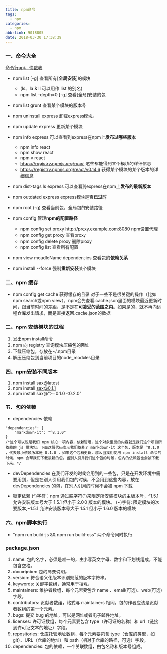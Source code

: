 ```yaml
---
title: npm命令
tags:
  - npm
categories:
  - npm
abbrlink: 90f8805
date: 2018-03-30 17:38:39
---
```



### 一、命令大全
[命令行api，快戳我](https://docs.npmjs.com/#cli)

* npm list [-g] 查看所有[**全局安装**]的模块
    * (ls、la & ll 可以用作 list 的别名)
    * npm list –depth=0 [-g] 查看[全局]安装的包

* npm list grunt  查看某个模块的版本号
* npm uninstall express 卸载express模块。
* npm update express 更新某个模块
* npm info express 可以查看到express在npm上**发布过哪些版本**
    * npm info react
    * npm show react
    * npm v react
    * https://registry.npmjs.org/react 这些都能得到某个模块的详细信息
    * https://registry.npmjs.org/react/v0.14.6 获得某个模块的某个版本的详细信息
* npm dist-tags ls express 可以查看到express在npm上**发布的最新版本**
* npm outdated express express模块是否**已过时**
* npm root (-g) 查看当前包，全局包的安装路径
* npm config 管理**npm的配置路径**
    * npm config set proxy http://proxy.example.com:8080 npm设置代理
    * npm config get proxy 查看proxy
    * npm config delete proxy 删除proxy
    * npm config list 查看所有配置
* npm view moudleName dependencies 查看包的**依赖关系**
* npm install <packageName> --force 强制**重新安装**某个模块


### 二、npm 缓存
* npm config get cache 获得缓存的目录
对于一些不是很关键的操作（比如npm search或npm view），npm会先查看.cache.json里面的模块最近更新时间，跟当前时间的差距，是不是在**可接受的范围之内**。如果是的，就不再向远程仓库发出请求，而是直接返回.cache.json的数据

### 三、npm 安装模块的过程
1. 发出npm install命令
2. npm 向 registry 查询模块压缩包的网址
3. 下载压缩包，存放在~/.npm目录
4. 解压压缩包到当前项目的node_modules目录

### 四、npm安装不同版本
1. npm install sax@latest
2. npm install sax@0.1.1
3. npm install sax@">=0.1.0 <0.2.0"

### 五、包的依赖
* dependencies 依赖
```
"dependencies": {
    "markdown-it": "^8.1.0"
}
/*这个可以说是我们 npm 核心一项内容，依赖管理，这个对象里面的内容就是我们这个项目所依赖的 js 模块包。下面这段代码表示我们依赖了 markdown-it 这个包，版本是 ^8.1.0 ，代表最小依赖版本是 8.1.0 ，如果这个包有更新，那么当我们使用 npm install 命令的时候，npm 会帮我们下载最新的包。当别人引用我们这个包的时候，包内的依赖包也会被下载下来。*/
```
* devDependencies
在我们开发的时候会用到的一些包，只是在开发环境中需要用到，但是在别人引用我们包的时候，不会用到这些内容，放在 devDependencies 的包，在别人引用的时候不会被 npm 下载

* 锁定依赖
(^)字符：npm 通过脱字符(^)来限定所安装模块的主版本号，^1.5.1 允许安装版本号大于 1.5.1 但小于 2.0.0 版本的模块。
(~)字符: 限定模块的次要版本,~1.5.1 允许安装版本号大于 1.5.1 但小于 1.6.0 版本的模块

### 六、npm脚本执行
* "npm run build-js && npm run build-css" 两个命令同时执行

### package.json
1. name: 包的名字，必须是唯一的，由小写英文字母、数字和下划线组成，不能包含空格。
2. description: 包的简要说明。
3. version: 符合语义化版本识别规范的版本字符串。
4. keywords: 关键字数组，通常用于搜索。
5. maintainers: 维护者数组，每个元素要包含 name 、email(可选)、web(可选)字段。
6. contributors: 贡献者数组，格式与 maintainers 相同。包的作者应该是贡献者数组的第一个元素。
7. bugs: 提交 bug 的地址，可以是网址或者电子邮件地址。
8. licenses: 许可证数组，每个元素要包含 type（许可证的名称）和 url（链接到许可证文本的地址）字段。
9. repositories: 仓库托管地址数组，每个元素要包含 type（仓库的类型，如 git）、URL（仓库的地址）和 path（相对于仓库的路径，可选）字段。
10. dependencies: 包的依赖，一个关联数组，由包名称和版本号组成。
